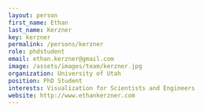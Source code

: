 ```yaml
---
layout: person
first_name: Ethan
last_name: Kerzner
key: kerzner
permalink: /persons/kerzner
role: phdstudent
email: ethan.kerzner@gmail.com
image: /assets/images/team/kerzner.jpg
organization: University of Utah
position: PhD Student
interests: Visualization for Scientists and Engineers
website: http://www.ethankerzner.com
---
```


